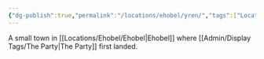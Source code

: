 ```yaml
---
{"dg-publish":true,"permalink":"/locations/ehobel/yren/","tags":["Location","Unexplored"],"noteIcon":"","created":"2024-06-02T23:20:05.863+01:00","updated":"2024-12-13T22:49:06.111+00:00"}
---
```


A small town in [[Locations/Ehobel/Ehobel\|Ehobel]] where [[Admin/Display Tags/The Party\|The Party]] first landed.